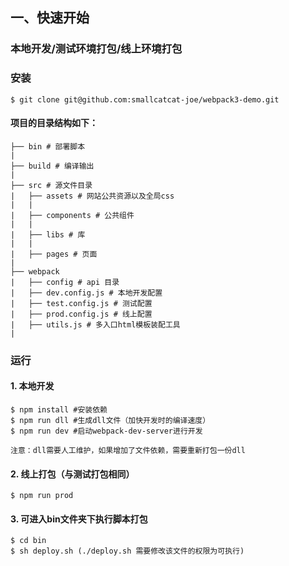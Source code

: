 ## 一、快速开始

### 本地开发/测试环境打包/线上环境打包

### 安装
```shell
$ git clone git@github.com:smallcatcat-joe/webpack3-demo.git
```
#### 项目的目录结构如下：
```shell
├── bin # 部署脚本
|
├── build # 编译输出
|
├── src # 源文件目录
|   ├── assets # 网站公共资源以及全局css
|   |
|   ├── components # 公共组件
|   |
|   ├── libs # 库
|   |
|   ├── pages # 页面
|   
├── webpack
|   ├── config # api 目录
|   ├── dev.config.js # 本地开发配置
|   ├── test.config.js # 测试配置
|   ├── prod.config.js # 线上配置
|   ├── utils.js # 多入口html模板装配工具
|
```

### 运行

#### 1. 本地开发

```shell
$ npm install #安装依赖
$ npm run dll #生成dll文件（加快开发时的编译速度）
$ npm run dev #启动webpack-dev-server进行开发

注意：dll需要人工维护，如果增加了文件依赖，需要重新打包一份dll
```

#### 2. 线上打包（与测试打包相同）

```shell
$ npm run prod
```

#### 3. 可进入bin文件夹下执行脚本打包

```shell
$ cd bin
$ sh deploy.sh (./deploy.sh 需要修改该文件的权限为可执行)
```
